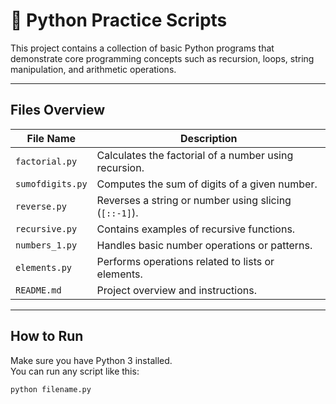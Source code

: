 # 📘 Python Practice Scripts

This project contains a collection of basic Python programs that demonstrate core programming concepts such as recursion, loops, string manipulation, and arithmetic operations.

---

##  Files Overview

| File Name         | Description                                           |
|------------------|-------------------------------------------------------|
| `factorial.py`    | Calculates the factorial of a number using recursion. |
| `sumofdigits.py`  | Computes the sum of digits of a given number.         |
| `reverse.py`      | Reverses a string or number using slicing (`[::-1]`). |
| `recursive.py`    | Contains examples of recursive functions.             |
| `numbers_1.py`    | Handles basic number operations or patterns.          |
| `elements.py`     | Performs operations related to lists or elements.     |
| `README.md`       | Project overview and instructions.                    |

---

##  How to Run

Make sure you have Python 3 installed.  
You can run any script like this:

```bash
python filename.py
